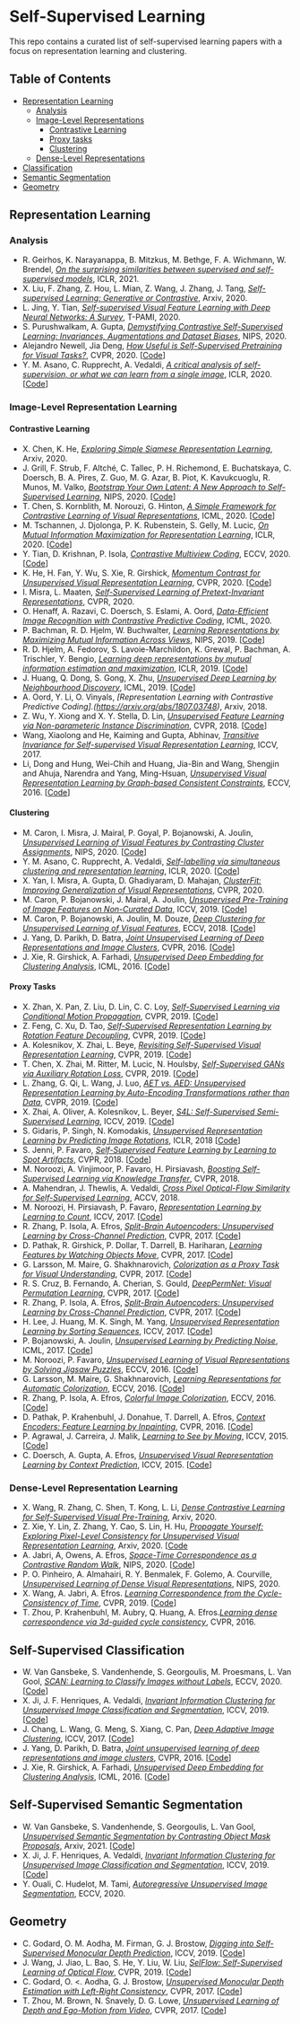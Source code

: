# Self-Supervised Learning

This repo contains a curated list of self-supervised learning papers with a focus on representation learning and clustering.

## Table of Contents
- [Representation Learning](#representation-learning)
  - [Analysis](#analysis)
  - [Image-Level Representations](#image-level-representation-learning)
    - [Contrastive Learning](#contrastive-learning)
    - [Proxy tasks](#proxy-tasks)
    - [Clustering](#clustering)
  - [Dense-Level Representations](#dense-level-representation-learning)
- [Classification](#self-supervised-classification)
- [Semantic Segmentation](#self-supervised-semantic-segmentation)
- [Geometry](#geometry)

  
## Representation Learning

### Analysis

- R. Geirhos, K. Narayanappa, B. Mitzkus, M. Bethge, F. A. Wichmann, W. Brendel, *[On the surprising similarities between supervised and self-supervised models](https://arxiv.org/abs/2010.08377)*, ICLR, 2021.
- X. Liu, F. Zhang, Z. Hou, L. Mian, Z. Wang, J. Zhang, J. Tang, *[Self-supervised Learning: Generative or Contrastive](https://arxiv.org/abs/2006.08218v4)*, Arxiv, 2020.
- L. Jing, Y. Tian, *[Self-supervised Visual Feature Learning with Deep Neural Networks: A Survey](https://arxiv.org/abs/1902.06162)*, T-PAMI, 2020.
- S. Purushwalkam, A. Gupta, *[Demystifying Contrastive Self-Supervised Learning: Invariances, Augmentations and Dataset Biases](https://arxiv.org/abs/2007.13916)*, NIPS, 2020. 
- Alejandro Newell, Jia Deng, *[How Useful is Self-Supervised Pretraining for Visual Tasks?](https://arxiv.org/abs/2003.14323)*, CVPR, 2020. [[Code](https://github.com/princeton-vl/selfstudy-render)]
- Y. M. Asano, C. Rupprecht, A. Vedaldi, *[A critical analysis of self-supervision, or what we can learn from a single image](https://arxiv.org/abs/1904.13132)*, ICLR, 2020. [[Code](https://github.com/yukimasano/linear-probes)]


### Image-Level Representation Learning

#### Contrastive Learning 

- X. Chen, K. He, *[Exploring Simple Siamese Representation Learning](https://arxiv.org/pdf/2011.10566)*, Arxiv, 2020. 
- J. Grill, F. Strub, F. Altché, C. Tallec, P. H. Richemond, E. Buchatskaya, C. Doersch, B. A. Pires, Z. Guo, M. G. Azar, B. Piot, K. Kavukcuoglu, R. Munos, M. Valko, *[Bootstrap Your Own Latent: A New Approach to Self-Supervised Learning](https://arxiv.org/abs/2006.07733)*, NIPS, 2020. [[Code](https://github.com/deepmind/deepmind-research/tree/master/byol)]
- T. Chen, S. Kornblith, M. Norouzi, G. Hinton, *[A Simple Framework for Contrastive Learning of Visual Representations](https://arxiv.org/abs/2002.05709)*, ICML, 2020. [[Code](https://github.com/google-research/simclr)]
- M. Tschannen, J. Djolonga, P. K. Rubenstein, S. Gelly, M. Lucic, *[On Mutual Information Maximization for Representation Learning](https://arxiv.org/pdf/1907.13625.pdf)*, ICLR, 2020. [[Code](https://github.com/google-research/google-research/tree/master/mutual_information_representation_learning)]
- Y. Tian, D. Krishnan, P. Isola, *[Contrastive Multiview Coding](https://arxiv.org/abs/1906.05849)*, ECCV, 2020. [[Code](https://github.com/HobbitLong/CMC/)]
- K. He, H. Fan, Y. Wu, S. Xie, R. Girshick, *[Momentum Contrast for Unsupervised Visual Representation Learning](https://arxiv.org/pdf/1911.05722.pdf)*, CVPR, 2020. [[Code](https://github.com/facebookresearch/moco)]
- I. Misra, L. Maaten, *[Self-Supervised Learning of Pretext-Invariant Representations](https://arxiv.org/abs/1912.01991)*, CVPR, 2020.
- O. Henaff, A. Razavi, C. Doersch, S. Eslami, A. Oord, *[Data-Efficient Image Recognition with Contrastive Predictive Coding](https://arxiv.org/abs/1905.09272)*, ICML, 2020.
- P. Bachman, R. D. Hjelm, W. Buchwalter, *[Learning Representations by Maximizing Mutual Information Across Views](https://arxiv.org/pdf/1906.00910)*, NIPS, 2019. [[Code](https://github.com/Philip-Bachman/amdim-public)]
- R. D. Hjelm, A. Fedorov, S. Lavoie-Marchildon, K. Grewal, P. Bachman, A. Trischler, Y. Bengio, *[Learning deep representations by mutual information estimation and maximization](https://arxiv.org/abs/1808.06670)*, ICLR, 2019. [[Code](https://github.com/rdevon/DIM)]
- J. Huang, Q. Dong, S. Gong, X. Zhu, *[Unsupervised Deep Learning by Neighbourhood Discovery](http://proceedings.mlr.press/v97/huang19b.html)*, ICML, 2019. [[Code](https://github.com/Raymond-sci/AND)] 
- A. Oord, Y. Li, O. Vinyals, *[Representation Learning with Contrastive Predictive Coding].(https://arxiv.org/abs/1807.03748)*, Arxiv, 2018.
- Z. Wu, Y. Xiong and X. Y. Stella, D. Lin, *[Unsupervised Feature Learning via Non-parameteric Instance Discrimination](https://arxiv.org/pdf/1805.01978.pdf)*, CVPR, 2018. [[Code](https://github.com/zhirongw/lemniscate.pytorch)]
- Wang, Xiaolong and He, Kaiming and Gupta, Abhinav, *[Transitive Invariance for Self-supervised Visual Representation Learning](https://arxiv.org/pdf/1708.02901.pdf)*, ICCV, 2017.
- Li, Dong and Hung, Wei-Chih and Huang, Jia-Bin and Wang, Shengjin and Ahuja, Narendra and Yang, Ming-Hsuan, *[Unsupervised Visual Representation Learning by Graph-based Consistent Constraints](http://faculty.ucmerced.edu/mhyang/papers/eccv16_feature_learning.pdf)*, ECCV, 2016. [[Code](https://github.com/dongli12/FeatureLearning)]


#### Clustering

- M. Caron, I. Misra, J. Mairal, P. Goyal, P. Bojanowski, A. Joulin, *[Unsupervised Learning of Visual Features by Contrasting Cluster Assignments](https://arxiv.org/abs/2006.09882)*, NIPS, 2020. [[Code](https://github.com/facebookresearch/swav)]
- Y. M. Asano, C. Rupprecht, A. Vedaldi, *[Self-labelling via simultaneous clustering and representation learning](https://arxiv.org/abs/1911.05371)*, ICLR, 2020. [[Code](https://github.com/yukimasano/self-label)]
- X. Yan, I. Misra, A. Gupta, D. Ghadiyaram, D. Mahajan, *[ClusterFit: Improving Generalization of Visual Representations](https://arxiv.org/abs/1912.03330)*, CVPR, 2020.
- M. Caron, P. Bojanowski, J. Mairal, A. Joulin, *[Unsupervised Pre-Training of Image Features on Non-Curated Data](https://arxiv.org/pdf/1905.01278.pdf)*, ICCV, 2019. [[Code](https://github.com/facebookresearch/DeeperCluster)]    
- M. Caron, P. Bojanowski, A. Joulin, M. Douze, *[Deep Clustering for Unsupervised Learning of Visual Features](https://research.fb.com/wp-content/uploads/2018/09/Deep-Clustering-for-Unsupervised-Learning-of-Visual-Features.pdf)*, ECCV, 2018. [[Code](https://github.com/facebookresearch/deepcluster)]
- J. Yang, D. Parikh, D. Batra, *[Joint Unsupervised Learning of Deep Representations and Image Clusters](https://arxiv.org/pdf/1604.03628.pdf)*, CVPR, 2016. [[Code](https://github.com/jwyang/JULE.torch)]
- J. Xie, R. Girshick, A. Farhadi, *[Unsupervised Deep Embedding for Clustering Analysis](https://arxiv.org/pdf/1511.06335.pdf)*, ICML, 2016. [[Code](https://github.com/piiswrong/dec)]

#### Proxy Tasks
  
- X. Zhan, X. Pan, Z. Liu, D. Lin, C. C. Loy, *[Self-Supervised Learning via Conditional Motion Propagation](<https://arxiv.org/abs/1903.11412>)*, CVPR, 2019. [[Code](https://github.com/XiaohangZhan/conditional-motion-propagation)]
- Z. Feng, C. Xu, D. Tao, *[Self-Supervised Representation Learning by Rotation Feature Decoupling](http://openaccess.thecvf.com/content_CVPR_2019/html/Feng_Self-Supervised_Representation_Learning_by_Rotation_Feature_Decoupling_CVPR_2019_paper.html)*, CVPR, 2019. [[Code](https://github.com/philiptheother/FeatureDecoupling)]
- A. Kolesnikov, X. Zhai, L. Beye, *[Revisiting Self-Supervised Visual Representation Learning](https://arxiv.org/abs/1901.09005)*, CVPR, 2019. [[Code](https://github.com/google/revisiting-self-supervised)]
- T. Chen, X. Zhai, M. Ritter, M. Lucic, N. Houlsby, *[Self-Supervised GANs via Auxiliary Rotation Loss](https://openaccess.thecvf.com/content_CVPR_2019/papers/Chen_Self-Supervised_GANs_via_Auxiliary_Rotation_Loss_CVPR_2019_paper.pdf)*, CVPR, 2019. [[Code](https://github.com/vandit15/Self-Supervised-Gans-Pytorch)]
- L. Zhang, G. Qi, L. Wang, J. Luo, *[AET vs. AED: Unsupervised Representation Learning by Auto-Encoding Transformations rather than Data](http://openaccess.thecvf.com/content_CVPR_2019/papers/Zhang_AET_vs._AED_Unsupervised_Representation_Learning_by_Auto-Encoding_Transformations_Rather_CVPR_2019_paper.pdf)*, CVPR, 2019. [[Code](https://github.com/maple-research-lab/AET)] 
- X. Zhai, A. Oliver, A. Kolesnikov, L. Beyer, *[S4L: Self-Supervised Semi-Supervised Learning](https://openaccess.thecvf.com/content_ICCV_2019/papers/Zhai_S4L_Self-Supervised_Semi-Supervised_Learning_ICCV_2019_paper.pdf)*, ICCV, 2019. [[Code](https://github.com/google-research/s4l)]    
- S. Gidaris, P. Singh, N. Komodakis, *[Unsupervised Representation Learning by Predicting Image Rotations](https://openreview.net/forum?id=S1v4N2l0)*, ICLR, 2018 [[Code](https://github.com/gidariss/FeatureLearningRotNet)]    
- S. Jenni, P. Favaro, *[Self-Supervised Feature Learning by Learning to Spot Artifacts](https://arxiv.org/pdf/1806.05024.pdf)*, CVPR, 2018. [[Code](https://github.com/sjenni/LearningToSpotArtifacts)]
- M. Noroozi, A. Vinjimoor, P. Favaro, H. Pirsiavash, *[Boosting Self-Supervised Learning via Knowledge Transfer](https://www.csee.umbc.edu/~hpirsiav/papers/transfer_cvpr18.pdf)*, CVPR, 2018.
- A. Mahendran, J. Thewlis, A. Vedaldi, *[Cross Pixel Optical-Flow Similarity for Self-Supervised Learning](http://www.robots.ox.ac.uk/~vgg/publications/2018/Mahendran18/mahendran18.pdf)*, ACCV, 2018.
- M. Noroozi, H. Pirsiavash, P. Favaro, *[Representation Learning by Learning to Count](https://arxiv.org/abs/1708.06734)*, ICCV, 2017. [[Code](https://github.com/clvrai/Representation-Learning-by-Learning-to-Count)]
- R. Zhang, P. Isola, A. Efros, *[Split-Brain Autoencoders: Unsupervised Learning by Cross-Channel Prediction](https://arxiv.org/abs/1611.09842)*, CVPR, 2017. [[Code](https://github.com/richzhang/splitbrainauto)]
- D. Pathak, R. Girshick, P. Dollar, T. Darrell, B. Hariharan, *[Learning Features by Watching Objects Move](https://people.eecs.berkeley.edu/~pathak/papers/cvpr17.pdf)*, CVPR, 2017. [[Code](https://people.eecs.berkeley.edu/~pathak/unsupervised_video/)] 
- G. Larsson, M. Maire, G. Shakhnarovich, *[Colorization as a Proxy Task for Visual Understanding](http://arxiv.org/abs/1703.04044)*, CVPR, 2017. [[Code](http://people.cs.uchicago.edu/~larsson/color-proxy/)]
- R. S. Cruz, B. Fernando, A. Cherian, S. Gould, *[DeepPermNet: Visual Permutation Learning](https://arxiv.org/pdf/1704.02729.pdf)*, CVPR, 2017. [[Code](https://github.com/rfsantacruz/deep-perm-net)]
- R. Zhang, P. Isola, A. Efros, *[Split-Brain Autoencoders: Unsupervised Learning by Cross-Channel Prediction](https://arxiv.org/abs/1611.09842)*, CVPR, 2017. [[Code](https://github.com/richzhang/splitbrainauto)]
- H. Lee, J. Huang, M. K. Singh, M. Yang, *[Unsupervised Representation Learning by Sorting Sequences](https://arxiv.org/pdf/1708.01246.pdf)*, ICCV, 2017. [[Code](https://github.com/HsinYingLee/OPN)]
- P. Bojanowski, A. Joulin, *[Unsupervised Learning by Predicting Noise](https://arxiv.org/abs/1704.05310)*, ICML, 2017.  [[Code](https://github.com/facebookresearch/noise-as-targets)]
- M. Noroozi, P. Favaro, *[Unsupervised Learning of Visual Representations by Solving Jigsaw Puzzles](http://arxiv.org/abs/1603.09246)*, ECCV, 2016.
  [[Code](http://www.cvg.unibe.ch/research/JigsawPuzzleSolver.html)]
- G. Larsson, M. Maire, G. Shakhnarovich, *[Learning Representations for Automatic Colorization](http://arxiv.org/pdf/1603.06668.pdf)*, ECCV, 2016. [[Code](http://people.cs.uchicago.edu/~larsson/colorization/)]
- R. Zhang, P. Isola, A. Efros, *[Colorful Image Colorization](https://arxiv.org/abs/1603.08511)*, ECCV, 2016. [[Code](http://richzhang.github.io/colorization/)]
- D. Pathak, P. Krahenbuhl, J. Donahue, T. Darrell, A. Efros, *[Context Encoders: Feature Learning by Inpainting](https://people.eecs.berkeley.edu/~pathak/papers/cvpr16.pdf)*, CVPR, 2016. [[Code](https://people.eecs.berkeley.edu/~pathak/context_encoder/)]
- P. Agrawal, J. Carreira, J. Malik, *[Learning to See by Moving](http://arxiv.org/abs/1505.01596)*, ICCV, 2015. [[Code](https://people.eecs.berkeley.edu/~pulkitag/lsm/lsm.html)]
- C. Doersch, A. Gupta, A. Efros, *[Unsupervised Visual Representation Learning by Context Prediction](https://arxiv.org/abs/1505.05192)*, ICCV, 2015. [[Code](http://graphics.cs.cmu.edu/projects/deepContext/)]

### Dense-Level Representation Learning

- X. Wang, R. Zhang, C. Shen, T. Kong, L. Li, *[Dense Contrastive Learning for Self-Supervised Visual Pre-Training](https://arxiv.org/abs/2011.09157)*, Arxiv, 2020.
- Z. Xie, Y. Lin, Z. Zhang, Y. Cao, S. Lin, H. Hu, *[Propagate Yourself: Exploring Pixel-Level Consistency for Unsupervised Visual Representation Learning](https://arxiv.org/abs/2011.10043)*, Arxiv, 2020. [[Code](https://github.com/lucidrains/pixel-level-contrastive-learning)
- A. Jabri, A, Owens, A. Efros, *[Space-Time Correspondence as a Contrastive Random Walk](https://arxiv.org/abs/2006.14613)*, NIPS, 2020. [[Code](https://github.com/ajabri/videowalk)]
- P. O. Pinheiro, A. Almahairi, R. Y. Benmalek, F. Golemo, A. Courville, *[Unsupervised Learning of Dense Visual Representations](https://arxiv.org/abs/2011.05499)*, NIPS, 2020. 
- X. Wang, A. Jabri, A. Efros. *[Learning Correspondence from the Cycle-Consistency of
Time](https://arxiv.org/abs/1903.07593)*, CVPR, 2019. [[Code](https://github.com/xiaolonw/TimeCycle)]
- T. Zhou, P. Krahenbuhl, M. Aubry, Q. Huang, A. Efros.*[Learning dense
correspondence via 3d-guided cycle consistency](https://arxiv.org/abs/1604.05383)*, CVPR, 2016.

## Self-Supervised Classification
- W. Van Gansbeke, S. Vandenhende, S. Georgoulis, M. Proesmans, L. Van Gool, *[SCAN: Learning to Classify Images without Labels](https://arxiv.org/abs/2005.12320)*, ECCV, 2020. [[Code](https://github.com/wvangansbeke/Unsupervised-Classification)]
- X. Ji, J. F. Henriques, A. Vedaldi, *[Invariant Information Clustering for Unsupervised Image Classification and Segmentation](https://arxiv.org/abs/1807.06653)*, ICCV, 2019. [[Code](https://github.com/xu-ji/IIC)]
- J. Chang, L. Wang, G. Meng, S. Xiang, C. Pan, *[Deep Adaptive Image Clustering](https://openaccess.thecvf.com/content_iccv_2017/html/Chang_Deep_Adaptive_Image_ICCV_2017_paper.html)*, ICCV, 2017. [[Code](https://github.com/vector-1127/DAC)]
- J. Yang, D. Parikh, D. Batra, *[Joint unsupervised learning of deep representations and image clusters](https://arxiv.org/abs/1604.03628)*, CVPR, 2016. [[Code](https://github.com/jwyang/JULE.torch)]
- J. Xie, R. Girshick, A. Farhadi, *[Unsupervised Deep Embedding for Clustering Analysis](https://arxiv.org/pdf/1511.06335.pdf)*, ICML, 2016. [[Code](https://github.com/piiswrong/dec)]

## Self-Supervised Semantic Segmentation
- W. Van Gansbeke, S. Vandenhende, S. Georgoulis, L. Van Gool, *[Unsupervised Semantic Segmentation by Contrasting Object Mask Proposals]()*, Arxiv, 2021. [[Code](https://github.com/wvangansbeke/Unsupervised-Semantic-Segmentation)]
- X. Ji, J. F. Henriques, A. Vedaldi, *[Invariant Information Clustering for Unsupervised Image Classification and Segmentation](https://arxiv.org/abs/1807.06653)*, ICCV, 2019. [[Code](https://github.com/xu-ji/IIC)]
- Y. Ouali, C. Hudelot, M. Tami, *[Autoregressive Unsupervised Image Segmentation](https://arxiv.org/abs/2007.08247)*, ECCV, 2020.

## Geometry

- C. Godard, O. M. Aodha, M. Firman, G. J. Brostow, *[Digging into Self-Supervised Monocular Depth Prediction](https://arxiv.org/abs/1806.01260)*, ICCV, 2019. [[Code](https://github.com/nianticlabs/monodepth2)]
- J. Wang, J. Jiao, L. Bao, S. He, Y. Liu, W. Liu, *[SelFlow: Self-Supervised Learning of Optical Flow](https://arxiv.org/abs/1904.09117)*, CVPR, 2019. [[Code](https://github.com/ppliuboy/SelFlow)]
- C. Godard, O. <. Aodha, G. J. Brostow, *[Unsupervised Monocular Depth Estimation with Left-Right Consistency](https://openaccess.thecvf.com/content_cvpr_2017/papers/Godard_Unsupervised_Monocular_Depth_CVPR_2017_paper.pdf)*, CVPR, 2017. [[Code](https://github.com/mrharicot/monodepth)]
- T. Zhou, M. Brown, N. Snavely, D. G. Lowe, *[Unsupervised Learning of Depth and Ego-Motion from Video](https://arxiv.org/abs/1704.07813)*, CVPR, 2017. [[Code](https://github.com/tinghuiz/SfMLearner)]
